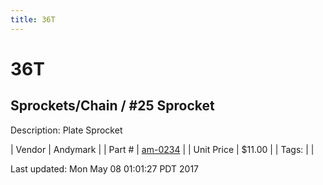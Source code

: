 ```yaml
---
title: 36T
---
```


# 36T
## Sprockets/Chain / #25 Sprocket
Description: 	Plate Sprocket 

| Vendor | Andymark | 
| Part # | [am-0234](http://www.andymark.com/Sprocket-p/am-0234.htm) | 
| Unit Price | $11.00 | 
| Tags: |  | 

Last updated: Mon May 08 01:01:27 PDT 2017